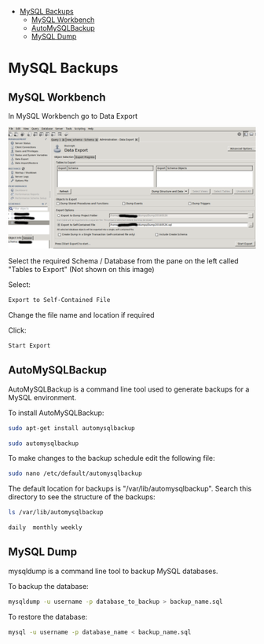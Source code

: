 <!-- TOC depthFrom:1 depthTo:6 withLinks:1 updateOnSave:1 orderedList:0 -->

- [MySQL Backups](#mysql-backups)
	- [MySQL Workbench](#mysql-workbench)
	- [AutoMySQLBackup](#automysqlbackup)
	- [MySQL Dump](#mysql-dump)

<!-- /TOC -->

# MySQL Backups
## MySQL Workbench

In MySQL Workbench go to Data Export

![alt backup](assets/WebServerNotes-49108.png "MySQL")

Select the required Schema / Database from the pane on the left called "Tables to Export" (Not shown on this image)

Select:

```bash
Export to Self-Contained File
```

Change the file name and location if required

Click:

```bash
Start Export
```

## AutoMySQLBackup

AutoMySQLBackup is a command line tool used to generate backups for a MySQL environment.

To install AutoMySQLBackup:

```bash
sudo apt-get install automysqlbackup
```

```bash
sudo automysqlbackup
```

To make changes to the backup schedule edit the following file:

```bash
sudo nano /etc/default/automysqlbackup
```

The default location for backups is "/var/lib/automysqlbackup". Search this directory to see the structure of the backups:

```bash
ls /var/lib/automysqlbackup
```

```bash
daily  monthly weekly
```

## MySQL Dump

mysqldump is a command line tool to backup MySQL databases.

To backup the database:

```bash
mysqldump -u username -p database_to_backup > backup_name.sql
```

To restore the database:

```bash
mysql -u username -p database_name < backup_name.sql
```
